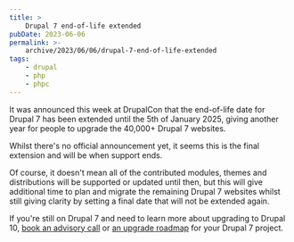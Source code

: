 ```yaml
---
title: >
    Drupal 7 end-of-life extended
pubDate: 2023-06-06
permalink: >-
    archive/2023/06/06/drupal-7-end-of-life-extended
tags:
    - drupal
    - php
    - phpc
---
```


It was announced this week at DrupalCon that the end-of-life date for Drupal 7 has been extended until the 5th of January 2025, giving another year for people to upgrade the 40,000+ Drupal 7 websites.

Whilst there's no official announcement yet, it seems this is the final extension and will be when support ends.

Of course, it doesn't mean all of the contributed modules, themes and distributions will be supported or updated until then, but this will give additional time to plan and migrate the remaining Drupal 7 websites whilst still giving clarity by setting a final date that will not be extended again.

If you're still on Drupal 7 and need to learn more about upgrading to Drupal 10, [book an advisory call]({{site.url}}/call) or [an upgrade roadmap]({{site.url}}/drupal7) for your Drupal 7 project.
